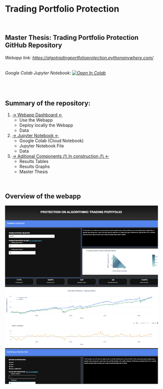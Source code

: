 # Trading Portfolio Protection

<br />

## Master Thesis: Trading Portfolio Protection GitHub Repository 

###### Webapp link: https://algotradingportfolioprotection.pythonanywhere.com/
###### Google Colab Jupyter Notebook: [![Open In Colab](https://colab.research.google.com/assets/colab-badge.svg)](https://colab.research.google.com/drive/11fdMWo-uugkErJrku6rkDVrZj8u7E7vc?usp=sharing) 

<br />


## Summary of the repository:
  1. [→ Webapp Dashboard ←](Webapp_Dashboard)
     - Use the Webapp
     - Deploy locally the Webapp
     - Data
  2. [→ Jupyter Notebook ←](Jupyter_Notebook)
     - Google Colab (Cloud Notebook)
     - Jupyter Notebook File 
     - Data  
  3. [→ Aditional Components /!\ In construction /!\ ←](Jupyter_Notebook)
     - Results Tables 
     - Results Graphs 
     - Master Thesis  

<br />

## Overview of the webapp

[![Overview](Overview.png)](https://algotradingportfolioprotection.pythonanywhere.com/)

